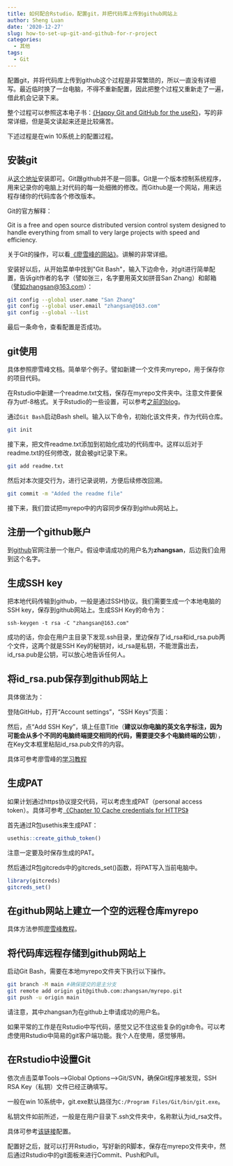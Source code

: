 ```yaml
---
title: 如何配合Rstudio，配置git，并把代码库上传到github网站上
author: Sheng Luan
date: '2020-12-27'
slug: how-to-set-up-git-and-github-for-r-project
categories:
  - 其他
tags:
  - Git
---
```


配置git，并将代码库上传到github这个过程是非常繁琐的，所以一直没有详细写。最近临时换了一台电脑，不得不重新配置，因此把整个过程又重新走了一遍，借此机会记录下来。

整个过程可以参照这本电子书：[《Happy Git and GitHub for the useR》](https://happygitwithr.com/index.html)，写的非常详细，但是英文读起来还是比较痛苦。

下述过程是在win 10系统上的配置过程。

## 安装git
从[这个地址](https://git-scm.com/downloads)安装即可。Git跟github并不是一回事。Git是一个版本控制系统程序，用来记录你的电脑上对代码的每一处细微的修改。而Github是一个网站，用来远程存储你的代码库各个修改版本。

Git的官方解释：

Git is a free and open source distributed version control system designed to handle everything from small to very large projects with speed and efficiency.

关于Git的操作，可以看[《廖雪峰的网站》](https://www.liaoxuefeng.com/wiki/896043488029600/)。讲解的非常详细。

安装好以后，从开始菜单中找到"Git Bash"，输入下边命令，对git进行简单配置，告诉git作者的名字（譬如张三，名字要用英文如拼音San Zhang）和邮箱（譬如zhangsan@163.com）：
```bash
git config --global user.name "San Zhang"
git config --global user.email "zhangsan@163.com"
git config --global --list
```
最后一条命令，查看配置是否成功。

## git使用
具体参照廖雪峰文档。简单举个例子。譬如新建一个文件夹myrepo，用于保存你的项目代码。

在Rstudio中新建一个readme.txt文档，保存在myrepo文件夹中。注意文件要保存为utf-8格式。关于Rstudio的一些设置，可以参考[之前的blog](https://luansheng.netlify.app/2017/11/19/lmm-tutorial-1/)。

通过`Git Bash`启动Bash shell。输入以下命令，初始化该文件夹，作为代码仓库。
```bash
git init
```
接下来，把文件readme.txt添加到初始化成功的代码库中。这样以后对于readme.txt的任何修改，就会被git记录下来。

```bash
git add readme.txt
```

然后对本次提交行为，进行记录说明，方便后续修改回溯。
```bash
git commit -m "Added the readme file"
```

接下来，我们尝试把myrepo中的内容同步保存到github网站上。

## 注册一个github账户
到[github](https://github.com/)官网注册一个账户。假设申请成功的用户名为**zhangsan**，后边我们会用到这个名字。

## 生成SSH key
把本地代码传输到github，一般是通过SSH协议。我们需要生成一个本地电脑的SSH key，保存到github网站上。生成SSH Key的命令为：
```git
ssh-keygen -t rsa -C "zhangsan@163.com"
```
成功的话，你会在用户主目录下发现.ssh目录，里边保存了id_rsa和id_rsa.pub两个文件，这两个就是SSH Key的秘钥对，id_rsa是私钥，不能泄露出去，id_rsa.pub是公钥，可以放心地告诉任何人。

## 将id_rsa.pub保存到github网站上
具体做法为：

登陆GitHub，打开“Account settings”，“SSH Keys”页面：

然后，点“Add SSH Key”，填上任意Title（**建议以你电脑的英文名字标注，因为可能会从多个不同的电脑终端提交相同的代码，需要提交多个电脑终端的公钥**），在Key文本框里粘贴id_rsa.pub文件的内容。

具体可参考廖雪峰的[学习教程](https://www.liaoxuefeng.com/wiki/896043488029600/896954117292416)

## 生成PAT
如果计划通过https协议提交代码，可以考虑生成PAT（personal access token）。具体可参考[《Chapter 10 Cache credentials for HTTPS》](https://happygitwithr.com/credential-caching.html)

首先通过R包usethis来生成PAT：
```r
usethis::create_github_token()
```
注意一定要及时保存生成的PAT。

然后通过R包gitcreds中的gitcreds_set()函数，将PAT写入当前电脑中。
```r
library(gitcreds)
gitcreds_set()
```

## 在github网站上建立一个空的远程仓库myrepo
具体方法参照[廖雪峰教程](https://www.liaoxuefeng.com/wiki/896043488029600/898732864121440)。


## 将代码库远程存储到github网站上
启动Git Bash，需要在本地myrepo文件夹下执行以下操作。
```Bash
git branch -M main #确保提交的是主分支
git remote add origin git@github.com:zhangsan/myrepo.git
git push -u origin main
```
请注意，其中zhangsan为在github上申请成功的用户名。

如果平常的工作是在Rstudio中写代码，感觉又记不住这些复杂的git命令。可以考虑使用Rstudio中简易的git客户端功能。我个人在使用，感觉够用。

## 在Rstudio中设置Git
依次点击菜单Tools-->Global Options-->Git/SVN，确保Git程序被发现，SSH RSA Key（私钥）文件已经正确填写。

一般在win 10系统中，git.exe默认路径为`C:/Program Files/Git/bin/git.exe`。

私钥文件如前所述，一般是在用户目录下.ssh文件夹中，名称默认为id_rsa文件。

具体可参考[该链接](https://happygitwithr.com/rstudio-see-git.html)配置。

配置好之后，就可以打开Rstudio，写好新的R脚本，保存在myrepo文件夹中，然后通过Rstudio中的git面板来进行Commit、Push和Pull。







